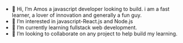 - 👋 Hi, I’m Amos a javascript developer looking to build. i am a fast learner, a lover of innovation and generally a fun guy.
- 👀 I’m interested in javascript-React.js and Node.js
- 🌱 I’m currently learning fullstack web development.
- 💞️ I’m looking to collaborate on any project to help build my learning.

<!---
Seigfried-A/Seigfried-A is a ✨ special ✨ repository because its `README.md` (this file) appears on your GitHub profile.
You can click the Preview link to take a look at your changes.
--->
